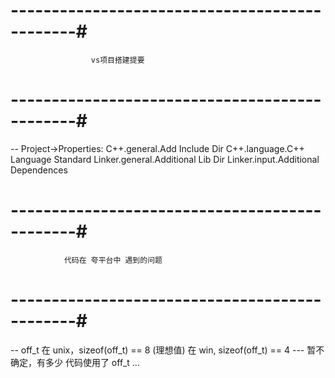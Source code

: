 

# ----------------------------------------------#
                      vs项目搭建提要
# ----------------------------------------------#
-- Project->Properties:
	C++.general.Add Include Dir
	C++.language.C++ Language Standard
	Linker.general.Additional Lib Dir
	Linker.input.Additional Dependences




# ----------------------------------------------#
                代码在 夸平台中 遇到的问题
# ----------------------------------------------#

-- off_t
	在 unix，sizeof(off_t) == 8 (理想值)
	在 win,  sizeof(off_t) == 4
	---
	暂不确定，有多少 代码使用了 off_t ...



























